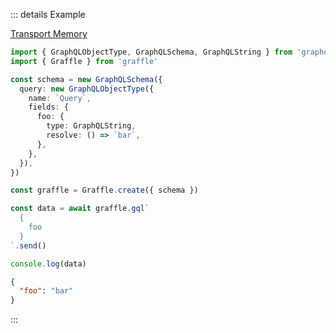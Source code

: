 ::: details Example

<div class="ExampleSnippet">
<a href="../../examples/other/transport-memory">Transport Memory</a>

<!-- dprint-ignore-start -->
```ts twoslash
import { GraphQLObjectType, GraphQLSchema, GraphQLString } from 'graphql'
import { Graffle } from 'graffle'

const schema = new GraphQLSchema({
  query: new GraphQLObjectType({
    name: `Query`,
    fields: {
      foo: {
        type: GraphQLString,
        resolve: () => `bar`,
      },
    },
  }),
})

const graffle = Graffle.create({ schema })

const data = await graffle.gql`
  {
    foo
  }
`.send()

console.log(data)
```
<!-- dprint-ignore-end -->

<!-- dprint-ignore-start -->
```json
{
  "foo": "bar"
}
```
<!-- dprint-ignore-end -->

</div>
:::

